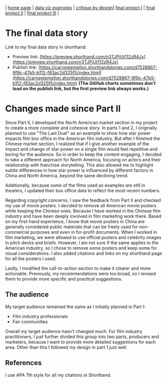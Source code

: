 | [home page](https://yinqinw.github.io/yinqin-portfolio-templates/) | [data viz examples](dataviz-examples) | [critique by design](https://yinqinw.github.io/yinqin-portfolio-templates/critique-by-design)| [final project I](https://yinqinw.github.io/yinqin-portfolio-templates/final-project-part-one) | [final project II](https://yinqinw.github.io/yinqin-portfolio-templates/final-project-part-two) | [final project III](https://yinqinw.github.io/yinqin-portfolio-templates/final-project-part-three) |

# The final data story
Link to my final data story in shorthand:
- Preview link: [https://preview.shorthand.com/n3TJPiUt112zR4Jx](https://preview.shorthand.com/n3TJPiUt112zR4Jx)
- Publish link: [https://carnegiemellon.shorthandstories.com/d7528867-9f9c-47b5-b112-f83ac2d325f5/index.html](https://carnegiemellon.shorthandstories.com/d7528867-9f9c-47b5-b112-f83ac2d325f5/index.html) **(The GitHub charts sometimes don't load on the publish link, but the first preview link always works.)**

# Changes made since Part II
Since Part II, I developed the North American market section in my project to create a more complete and cohesive story. In parts 1 and 2, I originally planned to use "The Last Duel" as an example to show how star power impacts film box office in the American film industry. But after I finished the Chinese market section, I realized that if I give another example of the impact and change of star power on a single film would feel repetitive and boring for the audience. So in order to keep the content engaging, I decided to take a different approach for North America, focusing on actors and their relationship with franchise storytelling. This also allowed me to highlight subtle differences in how star power is influenced by different factors in China and North America, beyond the same declining trend.

Additionally, because some of the films used as examples are still in theaters, I updated their box office data to reflect the most recent numbers.

Regarding copyright concerns, I saw the feedback from Part II and checked my use of movie posters. I decided to remove all American movie posters while keeping the Chinese ones. Because I have worked in the Chinese film industry and have been deeply involved in film marketing work there. Based on my first-hand experience, I know that movie posters in China are generally considered public materials that can be freely used for non-commercial purposes and even in for-profit documents. When I worked in film marketing, we were allowed to use official posters and celebrity images in pitch decks and briefs. However, I am not sure if the same applies to the American industry, so I chose to remove some posters and keep some for visual considerations. I also added citations and links on my shorthand page for all the posters I used.

Lastly, I modified the call-to-action section to make it clearer and more actionable. Previously, my recommendations were too broad, so I revised them to provide more specific and practical suggestions.

## The audience
My target audience remained the same as I initially planned in Part I:
- Film industry professionals
- Fan communities

Overall my target audience hasn't changed much. For film industry practitioners, I just further divided this group into two parts, producers and marketers, because I want to provide more detailed suggestions for each area. Other than this I followed my design in part 1 just well.

## References
I use APA 7th style for all my citations in Shorthand.
